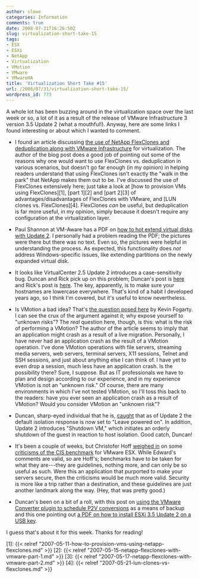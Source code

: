 ```yaml
---
author: slowe
categories: Information
comments: true
date: 2008-07-31T16:26:50Z
slug: virtualization-short-take-15
tags:
- ESX
- ESXi
- NetApp
- Virtualization
- VMotion
- VMware
- VMwareHA
title: 'Virtualization Short Take #15'
url: /2008/07/31/virtualization-short-take-15/
wordpress_id: 773
---
```


A whole lot has been buzzing around in the virtualization space over the last week or so, a lot of it as a result of the release of VMware Infrastructure 3 version 3.5 Update 2 (what a mouthful!). Anyway, here are some links I found interesting or about which I wanted to comment.

* I found an article discussing [the use of NetApp FlexClones and deduplication along with VMware Infrastructure](http://markarnold.blogspot.com/2008/07/vmware-server-virtualization-and-vdi.html) for virtualization. The author of the blog post does a good job of pointing out some of the reasons why one would want to use FlexClones vs. deduplication in various scenarios, but doesn't go far enough (in my opinion) in helping readers understand that using FlexClones isn't exactly the "walk in the park" that NetApp makes them out to be. I've discussed the use of FlexClones extensively here; just take a look at [how to provision VMs using FlexClones][1], [part 1][2] and [part 2][3] of advantages/disadvantages of FlexClones with VMware, and [LUN clones vs. FlexClones][4]. FlexClones _can_ be useful, but deduplication is far more useful, in my opinion, simply because it doesn't require any configuration at the virtualization layer.

* Paul Shannon at VM-Aware has a PDF on [how to hot extend virtual disks with Update 2](http://www.vm-aware.com/2008/07/29/how-to-hot-extend-virtual-disks-using-esx-35-update-2/). I personally had a problem reading the PDF; the pictures were there but there was no text. Even so, the pictures were helpful in understanding the process. As expected, this functionality does _not_ address Windows-specific issues, like extending partitions on the newly expanded virtual disk.

* It looks like VirtualCenter 2.5 Update 2 introduces a case-sensitivity bug. Duncan and Rick pick up on this problem; Duncan's post is [here](http://www.yellow-bricks.com/2008/07/28/esx-35-u2-and-ha-error/) and Rick's post is [here](http://www.vmwarewolf.com/ha-problem-with-virtualcenter-25-update-2/). The key, apparently, is to make sure your hostnames are lowercase everywhere. That's kind of a habit I developed years ago, so I think I'm covered, but it's useful to know nevertheless.

* Is VMotion a bad idea? That's [the question posed here](http://www.cio.com/article/439487/Is_One_of_VMware_s_Best_Features_a_Really_Bad_Idea_?page=3) by Kevin Fogarty. I can see the crux of the argument against it; why expose yourself to "unknown risks"? The _real_ question here, though, is this: what is the risk of performing a VMotion? The author of the article seems to imply that an application might crash as a result of a live migration. Personally, I have never had an application crash as the result of a VMotion operation. I've done VMotion operations with file servers, streaming media servers, web servers, terminal servers, X11 sessions, Telnet and SSH sessions, and just about anything else I can think of. I have yet to even drop a session, much less have an application crash. Is the possibility there? Sure, I suppose. But as IT professionals we have to plan and design according to our experience, and in my experience VMotion is not an "unknown risk." Of course, there are many environments in which I've not tested VMotion, so I'll toss this back to the readers: have you ever seen an application crash as a result of VMotion? Would you consider VMotion an "unknown risk"?

* Duncan, sharp-eyed individual that he is, [caught](http://www.yellow-bricks.com/2008/07/29/high-availability-change/) that as of Update 2 the default isolation response is now set to "Leave powered on". In addition, Update 2 introduces "Shutdown VM," which initiates an orderly shutdown of the guest in reaction to host isolation. Good catch, Duncan!

* It's been a couple of weeks, but Christofer Hoff [weighed in](http://rationalsecurity.typepad.com/blog/2008/07/on-the-utility.html) on some [criticisms of the CIS benchmark](http://cio.com/article/422513/CISecurity_Guide_to_VMware_Security_Falls_Far_Short) for VMware ESX. While Edward's comments are valid, so are Hoff's; benchmarks have to be taken for what they are---they are guidelines, nothing more, and can only be so useful as such. Were this an application that purported to make your servers secure, then the criticisms would be much more valid. Security is more like a trip rather than a destination, and these guidelines are just another landmark along the way. (Hey, that was pretty good.)

* Duncan's been on a bit of a roll, with this post on [using the VMware Converter plugin to schedule P2V conversions](http://www.yellow-bricks.com/2008/07/30/cool-feature-of-the-vmware-converter-plugin/) as a means of backup and this one pointing out [a PDF on how to install ESXi 3.5 Update 2 on a USB key](http://www.yellow-bricks.com/2008/07/29/esxi-35-update-2-on-a-usb-memory-key/).

I guess that's about it for this week. Thanks for reading!

[1]: {{< relref "2007-05-11-how-to-provision-vms-using-netapp-flexclones.md" >}}
[2]: {{< relref "2007-05-15-netapp-flexclones-with-vmware-part-1.md" >}}
[3]: {{< relref "2007-05-17-netapp-flexclones-with-vmware-part-2.md" >}}
[4]: {{< relref "2007-05-21-lun-clones-vs-flexclones.md" >}}
